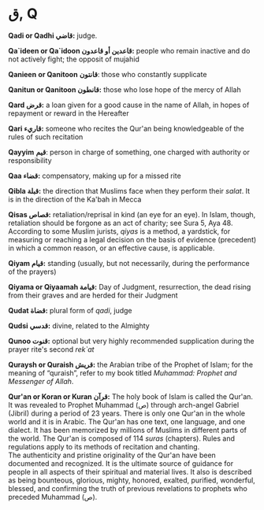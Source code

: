 ق, Q
====

**Qadi or Qadhi قاضي:** judge.

**Qa\`ideen or Qa\`idoon قاعدين أو قاعدون:** people who remain inactive
and do not actively fight; the opposit of mujahid

**Qanieen** **or Qanitoon** **قانتون**: those who constantly supplicate

**Qanitun or Qanitoon قانطون:** those who lose hope of the mercy of
Allah

**Qard قرض:** a loan given for a good cause in the name of Allah, in
hopes of repayment or reward in the Hereafter

**Qari قاريء:** someone who recites the Qur'an being knowledgeable of
the rules of such recitation

**Qayyim** **قيم**: person in charge of something, one charged with
authority or responsibility

**Qaa قضاء:** compensatory, making up for a missed rite

**Qibla قبلة:** the direction that Muslims face when they perform their
*salat*. It is in the direction of the Ka'bah in Mecca

**Qisas قصاص:** retaliation/reprisal in kind (an eye for an eye). In
Islam, though, retaliation should be forgone as an act of charity; see
Sura 5, Aya 48. According to some Muslim jurists, *qiyas* is a method, a
yardstick, for measuring or reaching a legal decision on the basis of
evidence (precedent) in which a common reason, or an effective cause, is
applicable.

**Qiyam قيام:** standing (usually, but not necessarily, during the
performance of the prayers)

**Qiyama or Qiyaamah قيامة:** Day of Judgment, resurrection, the dead
rising from their graves and are herded for their Judgment

**Qudat قضاة:** plural form of *qadi*, judge

**Qudsi قدسي:** divine, related to the Almighty

**Qunoo قنوت:** optional but very highly recommended supplication during
the prayer rite's second *rek\`at*

**Quraysh or Quraish قريش:** the Arabian tribe of the Prophet of Islam;
for the meaning of “quraish”, refer to my book titled *Muhammad: Prophet
and Messenger of Allah*.

**Qur'an or Koran or Kuran قرآن:** The holy book of Islam is called the
Qur'an. It was revealed to Prophet Muhammad (ص) through arch-angel
Gabriel (Jibril) during a period of 23 years. There is only one Qur'an
in the whole world and it is in Arabic. The Qur'an has one text, one
language, and one dialect. It has been memorized by millions of Muslims
in different parts of the world. The Qur'an is composed of 114 *suras*
(chapters). Rules and regulations apply to its methods of recitation and
chanting.  
 The authenticity and pristine originality of the Qur'an have been
documented and recognized. It is the ultimate source of guidance for
people in all aspects of their spiritual and material lives. It also is
described as being bounteous, glorious, mighty, honored, exalted,
purified, wonderful, blessed, and confirming the truth of previous
revelations to prophets who preceded Muhammad (ص).


